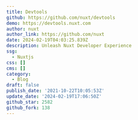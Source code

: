 ```yaml
---
title: Devtools
github: https://github.com/nuxt/devtools
demo: https://devtools.nuxt.com
author: nuxt
author_link: https://github.com/nuxt
date: 2024-02-19T04:03:25.839Z
description: Unleash Nuxt Developer Experience
ssg:
  - Nuxtjs
css: []
cms: []
category:
  - Blog
draft: false
publish_date: '2021-10-22T10:05:53Z'
update_date: '2024-02-19T17:06:50Z'
github_star: 2582
github_fork: 138
---
```

